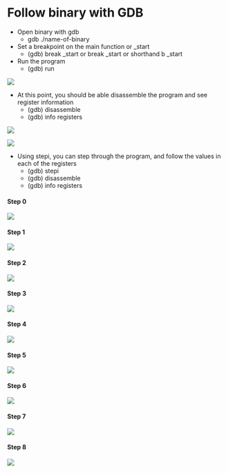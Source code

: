 # Follow binary with GDB

* Open binary with gdb
    * gdb ./name-of-binary
* Set a breakpoint on the main function or _start
    * (gdb) break _start or break _start or shorthand b _start
* Run the program
    * (gdb) run

<kbd><img src="https://github.com/billburn/assembly/blob/master/Inspecting%20Binaries%20with%20GDB/Screen-Captures/break-01.png" /></kbd>
* At this point, you should be able disassemble the program and see register information
    * (gdb) disassemble
    * (gdb) info registers

<kbd><img src="https://github.com/billburn/assembly/blob/master/Inspecting%20Binaries%20with%20GDB/Screen-Captures/disassemble-01.png" /></kbd>

<kbd><img src="https://github.com/billburn/assembly/blob/master/Inspecting%20Binaries%20with%20GDB/Screen-Captures/registers-01.png" /></kbd>

* Using stepi, you can step through the program, and follow the values in each of the registers
    * (gdb) stepi
    * (gdb) disassemble
    * (gdb) info registers

#### __Step 0__
<kbd><img src="https://github.com/billburn/assembly/blob/master/Inspecting%20Binaries%20with%20GDB/Screen-Captures/stepi-00.png" /></kbd>

#### __Step 1__
<kbd><img src="https://github.com/billburn/assembly/blob/master/Inspecting%20Binaries%20with%20GDB/Screen-Captures/stepi-01.png" /></kbd>

#### __Step 2__
<kbd><img src="https://github.com/billburn/assembly/blob/master/Inspecting%20Binaries%20with%20GDB/Screen-Captures/stepi-02.png" /></kbd>

#### __Step 3__
<kbd><img src="https://github.com/billburn/assembly/blob/master/Inspecting%20Binaries%20with%20GDB/Screen-Captures/stepi-03.png" /></kbd>

#### __Step 4__
<kbd><img src="https://github.com/billburn/assembly/blob/master/Inspecting%20Binaries%20with%20GDB/Screen-Captures/stepi-04.png" /></kbd>

#### __Step 5__
<kbd><img src="https://github.com/billburn/assembly/blob/master/Inspecting%20Binaries%20with%20GDB/Screen-Captures/stepi-05.png" /></kbd>

#### __Step 6__
<kbd><img src="https://github.com/billburn/assembly/blob/master/Inspecting%20Binaries%20with%20GDB/Screen-Captures/stepi-06.png" /></kbd>

#### __Step 7__
<kbd><img src="https://github.com/billburn/assembly/blob/master/Inspecting%20Binaries%20with%20GDB/Screen-Captures/stepi-07.png" /></kbd>

#### __Step 8__
<kbd><img src="https://github.com/billburn/assembly/blob/master/Inspecting%20Binaries%20with%20GDB/Screen-Captures/stepi-08.png" /></kbd>